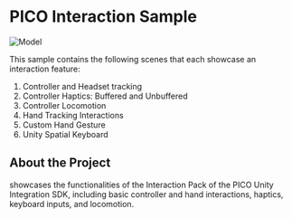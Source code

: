 # PICO Interaction Sample 

![Model](https://github.com/Pico-Developer/PICOInteractionSample-Unity/blob/main/Interaction%20Sample.png)

This sample contains the following scenes that each showcase an interaction feature:
1. Controller and Headset tracking
2. Controller Haptics: Buffered and Unbuffered
3. Controller Locomotion
4. Hand Tracking Interactions
5. Custom Hand Gesture
6. Unity Spatial Keyboard

## About the Project
showcases the functionalities of the Interaction Pack of the PICO Unity Integration SDK, including basic 
controller and hand interactions, haptics, keyboard inputs, and locomotion.
